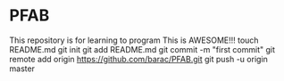 PFAB
====

This repository is for learning to program
This is AWESOME!!!
touch README.md
git init
git add README.md
git commit -m "first commit"
git remote add origin https://github.com/barac/PFAB.git
git push -u origin master
